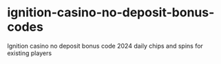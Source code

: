# ignition-casino-no-deposit-bonus-codes
Ignition casino no deposit bonus code 2024 daily chips and spins for existing players
